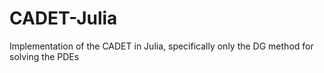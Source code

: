 # CADET-Julia
 Implementation of the CADET in Julia, specifically only the DG method for solving the PDEs
